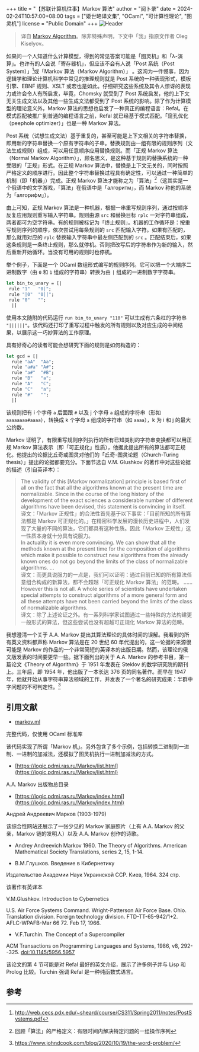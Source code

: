 +++
title = "【苏联计算机往事】Markov 算法"
author = "阅卜录"
date = 2024-02-24T10:57:00+08:00
tags = ["姬世略译文集", "OCaml", "可计算性理论", "图灵机"]
license = "Public Domain"
+++
![Header](d5fceb6532643d0d84ffe09c40c481ecdf59e15a.gif)

 > 
 >  译自 [Markov Algorithm](https://okmij.org/ftp/Computation/#MarkovAlg)。除非特殊声明，下文中「我」指原文作者 Oleg Kiselyov。

如果问一个人知道什么计算模型，得到的常见答案可能是「图灵机」和「λ-演算」。也许有的人会说「寄存器机」，但应该不会有人说「Post 系统（Post System）」[^1]或「Markov 算法（Markov Algorithm）」 。这洵为一件憾事，因为逻辑学和理论计算机科学中常见的推理规则就是 Post 系统的一种表现形式，模板引擎、EBNF 规则、XSLT 或宏也是如此。仔细研究这些系统及其令人惊讶的表现力或许会令人有所启发，毕竟，Chomsky 就受到了 Post 系统启发，他的上下文无关生成文法以及其他一些生成文法都受到了 Post 系统的影响。除了作为计算模型的理论意义外，Markov 算法的思想也启发了一种真正的编程语言：Refal。在模式匹配被推广到普通的编程语言之前，Refal 就已经基于模式匹配。「窥孔优化（peephole optimizer）」也是一种 Markov 算法。

Post 系统（试想生成文法）基于重复的，甚至可能是上下文相关的字符串替换，即用新的字符串替换一个原有字符串的子串。替换规则由一组有限的规则序列（文法生成规则）组成，可以用任意顺序应用替换规则。而「正规 Markov 算法（Normal Markov Algorithm）」，顾名思义，是这种基于规则的替换系统的一种受限的「正规」形式。在正规 Markov 算法中，替换是上下文无关的，同时按照严格定义的顺序进行。因此整个字符串替换过程具有确定性，可以通过一种简单的机制（即「机器」）完成。正规 Markov 算法才能称之为「算法」[^2]（这其实是一个俄语中的文字游戏，「算法」在俄语中是「алгоритм」，而 Markov 称他的系统为「алгорифм」）。

由上可知，正规 Markov 算法是一种机器，根据一串重写规则序列，通过按顺序反复应用规则重写输入字符串。规则由源 `src` 和替换目标 `rplc` 一对字符串组成，两者都可为空字符串。有的规则被标记为「终止规则」。机器的工作循环是：按重写规则序列的顺序，依次尝试用每条规则的 `src` 匹配输入字符。如果有匹配的，那么就用对应的 `rplc` 替换输入字符串中最左侧匹配到的 `src` 。匹配结束后，如果这条规则是一条终止规则，那么就停机。否则把改写后的字符串作为新的输入，然后重新开始循环。当没有可用的规则时也停机。

举个例子，下面是一个 OCaml 数组形式编写的规则序列。它可以把一个大端序二进制数字（由 `0` 和 `1` 组成的字符串）转换为由 `|` 组成的一进制数字字符串。

````ocaml
let bin_to_unary = [|
 rule "1"   "0|";
 rule "|0"  "0||";
 rule "0"   "";
  |]
````

使用本文随附的代码运行 `run bin_to_unary "110"` 可以生成有六条杠的字符串 `"||||||"`。该代码还打印了重写过程中触发的所有规则以及对应生成的中间结果，以展示这一巧妙算法的工作原理。

具有好奇心的读者可能会想研究下面的规则是如何构造的：

````ocaml
let gcd = [|
  rule "aA"  "Aa";
  rule "a#a" "A#";
  rule "a#"  "#B";
  rule "B"   "a";
  rule "A"   "C";
  rule "C"   "a";
  rule "#"   "";
  |]
````

该规则把有 i 个字母 `a` 后面跟 `#` 以及 j 个字母 `a` 组成的字符串（形如 `aaaaaaaa#aaaa`），转换成 k 个字母 `a` 组成的字符串（如 `aaaa`），k 为 i 和 j 的最大公约数。

Markov 证明了，有限重写规则序列执行的所有已知类别的字符串变换都可以用正规 Markov 算法表示（即「可正规化」性质），他据此提出所有的算法都可正规化。他提出的论据比丘奇或图灵对他们的「丘奇-图灵论题（Church-Turing thesis）」提出的论据都要充分。下面节选自 V.M. Glushkov 的著作中对这些论据的描述（引自英译本）：

 > 
 >  The validity of this [Markov normalization] principle is based first of all on the fact that all the algorithms known at the present time are normalizable. Since in the course of the long history of the development of the exact sciences a considerable number of different algorithms have been devised, this statement is convincing in itself.  
 >  译文：「Markov 正规性」的合法性首先基于以下事实：「目前所知的所有算法都是 Markov 可正规化的。」在精密科学发展的漫长历史进程中，人们发现了大量的不同的算法，它们都具有这种性质。因此「Markov 正规性」这一性质本身就十分具有说服力。  
 >  In actuality it is even more convincing. We can show that all the methods known at the present time for the composition of algorithms which make it possible to construct new algorithms from the already known ones do not go beyond the limits of the class of normalizable algorithms. ...  
 >  译文：而更具说服力的一点是，我们可以证明：通过目前已知的所有算法任意组合构成的新算法，都不会超越「可正规化 Markov 算法」的范畴。 ……  
 >  However this is not all. A whole series of scientists have undertaken special attempts to construct algorithms of a more general form and all these attempts have not been carried beyond the limits of the class of normalizable algorithms.  
 >  译文：除了上述论证之外。有一系列科学家试图通过一些特殊的方法构建更一般形式的算法，但这些尝试也没有超越可正规化 Markov 算法的范畴。

我想澄清一个关于 A.A. Markov 提出其算法理论的具体时间的误解。我看到的所有英文资料都声称 Markov 算法是在 20 世纪 60 年代提出的，这一论据的来源很可能是 Markov 的作品的一个非常简短的英译本的出版日期。然而，该理论的俄文版发表的时间要更早一些。据下面列出的关于 A.A. Markov 的参考书目，第一篇论文《Theory of Algorithm》于 1951 年发表在 Steklov 的数学研究院的期刊上。三年后，即 1954 年，他出版了一本长达 376 页的同名著作。而早在 1947 年，他就开始从事字符串算法领域的工作，并发表了一个著名的研究成果：半群中字问题的不可判定性。[^3]

## 引用文献

* [markov.ml](http://okmij.org/ftp/Computation/markov.ml)

完整代码，仅使用 OCaml 标准库

该代码实现了所谓「Markov 机」。另外包含了多个示例，包括转换二进制到一进制、一进制的加减法，还模拟了图灵机执行一进制加减法的方式。

* [https://logic.pdmi.ras.ru/Markov/list.html](https://logic.pdmi.ras.ru/Markov/list.html)

A.A. Markov 出版物总目录

* [https://logic.pdmi.ras.ru/Markov/index.html](https://logic.pdmi.ras.ru/Markov/index.html)

Андрей Андреевич Марков (1903-1979)

该综合性网站还展示了一张少见的 Markov 家庭照片（上有 A.A. Markov 的父亲，Markov 链的发明人）以及 A.A. Markov 创作的诗歌。

*  Andrey Andreevich Markov 1960. The Theory of Algorithms. American Mathematical Society Translations, series 2, 15, 1-14.  
   
*  В.М.Глушков. Введение в Кибернетику  
   

Издательство Академии Наук Украинской ССР. Киев, 1964. 324 стр.

该著作有英译本

V.M.Glushkov. Introduction to Cybernetics

U.S. Air Force Systems Command. Wright-Patterson Air Force Base. Ohio. Translation division. Foreign technology division. FTD-TT-65-942/1+2. AFLC-WPAFB-Mar 66 72. Feb 17, 1966.

* V.F.Turchin. The Concept of a Supercompiler

ACM Transactions on Programming Languages and Systems, 1986, v8, 292--325. [doi:10.1145/5956.5957](https://doi.org/10.1145/5956.5957)

该论文的第 4 节可能是对 Refal 最好的英文介绍，展示了许多例子并与 Lisp 和 Prolog 比较。Turchin 强调 Refal 是一种纯函数式语言。

## 参考

[^1]: http://web.cecs.pdx.edu/~sheard/course/CS311/Spring2011/notes/PostSystems.pdf

[^2]: 回顾「算法」的严格定义：有限时间内解决特定问题的一组操作序列

[^3]: https://www.johndcook.com/blog/2020/10/19/the-word-problem/
